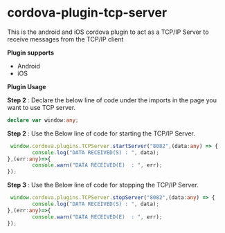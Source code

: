# cordova-plugin-tcp-server
This is the android and iOS cordova plugin to act as a TCP/IP Server to receive messages from the TCP/IP client

**Plugin supports**
- Android
- iOS

**Plugin Usage**

**Step 2** : Declare the below line of code under the imports in the page you want to use TCP server.

  ```TypeScript
  declare var window:any;
  ```

**Step 2** : Use the Below line of code for starting the TCP/IP Server.

  ```TypeScript
   window.cordova.plugins.TCPServer.startServer("8082",(data:any) => {
          console.log("DATA RECEIVED(S) : ", data);
  },(err:any)=>{
          console.warn("DATA RECEIVED(E)  : ", err);
  });
  ```

**Step 3** : Use the Below line of code for stopping the TCP/IP Server.

  ```TypeScript
   window.cordova.plugins.TCPServer.stopServer("8082",(data:any) => {
          console.log("DATA RECEIVED(S) : ", data);
  },(err:any)=>{
          console.warn("DATA RECEIVED(E)  : ", err);
  });
  ```
